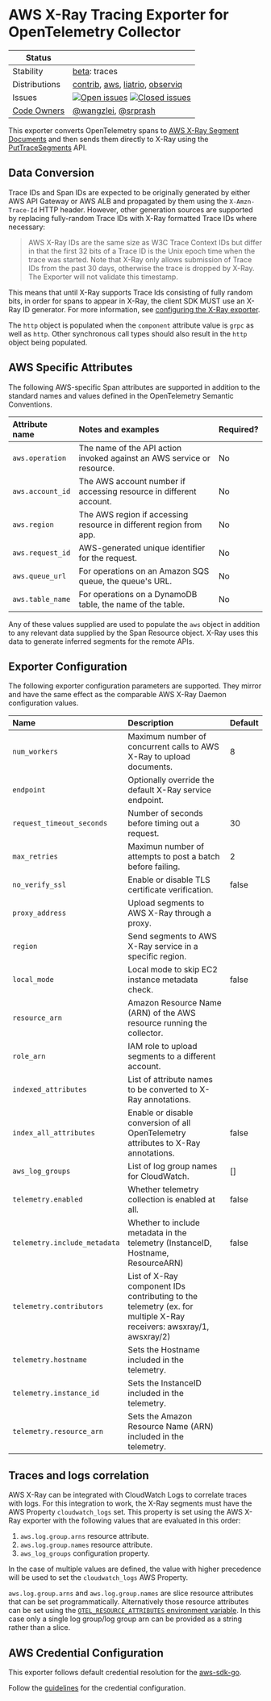 # AWS X-Ray Tracing Exporter for OpenTelemetry Collector

<!-- status autogenerated section -->
| Status        |           |
| ------------- |-----------|
| Stability     | [beta]: traces   |
| Distributions | [contrib], [aws], [liatrio], [observiq] |
| Issues        | [![Open issues](https://img.shields.io/github/issues-search/open-telemetry/opentelemetry-collector-contrib?query=is%3Aissue%20is%3Aopen%20label%3Aexporter%2Fawsxray%20&label=open&color=orange&logo=opentelemetry)](https://github.com/open-telemetry/opentelemetry-collector-contrib/issues?q=is%3Aopen+is%3Aissue+label%3Aexporter%2Fawsxray) [![Closed issues](https://img.shields.io/github/issues-search/open-telemetry/opentelemetry-collector-contrib?query=is%3Aissue%20is%3Aclosed%20label%3Aexporter%2Fawsxray%20&label=closed&color=blue&logo=opentelemetry)](https://github.com/open-telemetry/opentelemetry-collector-contrib/issues?q=is%3Aclosed+is%3Aissue+label%3Aexporter%2Fawsxray) |
| [Code Owners](https://github.com/open-telemetry/opentelemetry-collector-contrib/blob/main/CONTRIBUTING.md#becoming-a-code-owner)    | [@wangzlei](https://www.github.com/wangzlei), [@srprash](https://www.github.com/srprash) |

[beta]: https://github.com/open-telemetry/opentelemetry-collector#beta
[contrib]: https://github.com/open-telemetry/opentelemetry-collector-releases/tree/main/distributions/otelcol-contrib
[aws]: https://github.com/aws-observability/aws-otel-collector
[liatrio]: https://github.com/liatrio/liatrio-otel-collector
[observiq]: https://github.com/observIQ/observiq-otel-collector
<!-- end autogenerated section -->

This exporter converts OpenTelemetry spans to
[AWS X-Ray Segment Documents](https://docs.aws.amazon.com/xray/latest/devguide/xray-api-segmentdocuments.html)
and then sends them directly to X-Ray using the
[PutTraceSegments](https://docs.aws.amazon.com/xray/latest/api/API_PutTraceSegments.html) API.

## Data Conversion

Trace IDs and Span IDs are expected to be originally generated by either AWS API Gateway or AWS ALB and
propagated by them using the `X-Amzn-Trace-Id` HTTP header. However, other generation sources are
supported by replacing fully-random Trace IDs with X-Ray formatted Trace IDs where necessary:

> AWS X-Ray IDs are the same size as W3C Trace Context IDs but differ in that the first 32 bits of a Trace ID
> is the Unix epoch time when the trace was started. Note that X-Ray only allows submission of Trace IDs from
> the past 30 days, otherwise the trace is dropped by X-Ray. The Exporter will not validate this timestamp.

This means that until X-Ray supports Trace Ids consisting of fully random bits, in order for spans to appear in X-Ray, the client SDK MUST use an X-Ray ID generator. For more
information, see
[configuring the X-Ray exporter](https://aws-otel.github.io/docs/getting-started/x-ray#configuring-the-aws-x-ray-exporter).

The `http` object is populated when the `component` attribute value is `grpc` as well as `http`. Other
synchronous call types should also result in the `http` object being populated.

## AWS Specific Attributes

The following AWS-specific Span attributes are supported in addition to the standard names and values
defined in the OpenTelemetry Semantic Conventions.

| Attribute name   | Notes and examples                                                     | Required? |
| :--------------- | :--------------------------------------------------------------------- | --------- |
| `aws.operation`  | The name of the API action invoked against an AWS service or resource. | No        |
| `aws.account_id` | The AWS account number if accessing resource in different account.     | No        |
| `aws.region`     | The AWS region if accessing resource in different region from app.     | No        |
| `aws.request_id` | AWS-generated unique identifier for the request.                       | No        |
| `aws.queue_url`  | For operations on an Amazon SQS queue, the queue's URL.                | No        |
| `aws.table_name` | For operations on a DynamoDB table, the name of the table.             | No        |

Any of these values supplied are used to populate the `aws` object in addition to any relevant data supplied
by the Span Resource object. X-Ray uses this data to generate inferred segments for the remote APIs.

## Exporter Configuration

The following exporter configuration parameters are supported. They mirror and have the same effect as the
comparable AWS X-Ray Daemon configuration values.

| Name                         | Description                                                                                                        | Default |
|:-----------------------------|:-------------------------------------------------------------------------------------------------------------------| ------- |
| `num_workers`                | Maximum number of concurrent calls to AWS X-Ray to upload documents.                                               | 8       |
| `endpoint`                   | Optionally override the default X-Ray service endpoint.                                                            |         |
| `request_timeout_seconds`    | Number of seconds before timing out a request.                                                                     | 30      |
| `max_retries`                | Maximun number of attempts to post a batch before failing.                                                         | 2       |
| `no_verify_ssl`              | Enable or disable TLS certificate verification.                                                                    | false   |
| `proxy_address`              | Upload segments to AWS X-Ray through a proxy.                                                                      |         |
| `region`                     | Send segments to AWS X-Ray service in a specific region.                                                           |         |
| `local_mode`                 | Local mode to skip EC2 instance metadata check.                                                                    | false   |
| `resource_arn`               | Amazon Resource Name (ARN) of the AWS resource running the collector.                                              |         |
| `role_arn`                   | IAM role to upload segments to a different account.                                                                |         |
| `indexed_attributes`         | List of attribute names to be converted to X-Ray annotations.                                                      |         |
| `index_all_attributes`       | Enable or disable conversion of all OpenTelemetry attributes to X-Ray annotations.                                 | false   |
| `aws_log_groups`             | List of log group names for CloudWatch.                                                                            | []      |
| `telemetry.enabled`          | Whether telemetry collection is enabled at all.                                                                    | false   |
| `telemetry.include_metadata` | Whether to include metadata in the telemetry (InstanceID, Hostname, ResourceARN)                                   | false   |
| `telemetry.contributors`     | List of X-Ray component IDs contributing to the telemetry (ex. for multiple X-Ray receivers: awsxray/1, awsxray/2) |         |
| `telemetry.hostname`         | Sets the Hostname included in the telemetry.                                                                       |         |
| `telemetry.instance_id`      | Sets the InstanceID included in the telemetry.                                                                     |         |
| `telemetry.resource_arn`     | Sets the Amazon Resource Name (ARN) included in the telemetry.                                                     |         |

## Traces and logs correlation

AWS X-Ray can be integrated with CloudWatch Logs to correlate traces with logs. For this integration to work, the X-Ray
segments must have the AWS Property `cloudwatch_logs` set. This property is set using the AWS X-Ray exporter with the
following values that are evaluated in this order:

1. `aws.log.group.arns` resource attribute.
2. `aws.log.group.names` resource attribute.
3. `aws_log_groups` configuration property.

In the case of multiple values are defined, the value with higher precedence will be used to set the `cloudwatch_logs` AWS Property.

`aws.log.group.arns` and `aws.log.group.names` are slice resource attributes that can be set programmatically.
Alternatively those resource attributes can be set using the [`OTEL_RESOURCE_ATTRIBUTES` environment variable](https://github.com/open-telemetry/opentelemetry-specification/blob/main/specification/resource/sdk.md#specifying-resource-information-via-an-environment-variable). In this case only a single log group/log group arn can
be provided as a string rather than a slice.

## AWS Credential Configuration

This exporter follows default credential resolution for the
[aws-sdk-go](https://docs.aws.amazon.com/sdk-for-go/api/index.html).

Follow the [guidelines](https://docs.aws.amazon.com/sdk-for-go/v1/developer-guide/configuring-sdk.html) for the
credential configuration.

[beta]:https://github.com/open-telemetry/opentelemetry-collector#beta
[contrib]:https://github.com/open-telemetry/opentelemetry-collector-releases/tree/main/distributions/otelcol-contrib
[AWS]:https://aws-otel.github.io/docs/getting-started/x-ray#configuring-the-aws-x-ray-exporter
